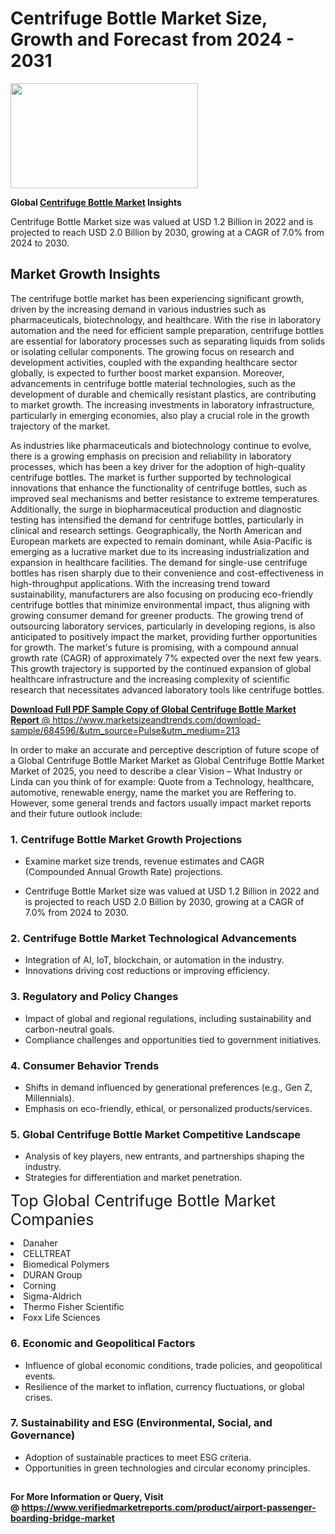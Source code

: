 <H1>Centrifuge Bottle Market Size, Growth and Forecast from 2024 - 2031</H1><img class="aligncenter size-medium wp-image-584254" src="https://thirdeyenews.in/wp-content/uploads/2024/09/Global-Market-Research-300x168.jpeg" alt="" width="300" height="168" /><p><strong>Global&nbsp;<a href="https://www.marketsizeandtrends.com/download-sample/684596/&amp;utm_source=Pulse&amp;utm_medium=213">Centrifuge Bottle Market</a> Insights</strong></p><p>Centrifuge Bottle Market size was valued at USD 1.2 Billion in 2022 and is projected to reach USD 2.0 Billion by 2030, growing at a CAGR of 7.0% from 2024 to 2030.</p><p><h2>Market Growth Insights</h2> <p>The centrifuge bottle market has been experiencing significant growth, driven by the increasing demand in various industries such as pharmaceuticals, biotechnology, and healthcare. With the rise in laboratory automation and the need for efficient sample preparation, centrifuge bottles are essential for laboratory processes such as separating liquids from solids or isolating cellular components. The growing focus on research and development activities, coupled with the expanding healthcare sector globally, is expected to further boost market expansion. Moreover, advancements in centrifuge bottle material technologies, such as the development of durable and chemically resistant plastics, are contributing to market growth. The increasing investments in laboratory infrastructure, particularly in emerging economies, also play a crucial role in the growth trajectory of the market.</p> <p><a href="#"></a></p> <p>As industries like pharmaceuticals and biotechnology continue to evolve, there is a growing emphasis on precision and reliability in laboratory processes, which has been a key driver for the adoption of high-quality centrifuge bottles. The market is further supported by technological innovations that enhance the functionality of centrifuge bottles, such as improved seal mechanisms and better resistance to extreme temperatures. Additionally, the surge in biopharmaceutical production and diagnostic testing has intensified the demand for centrifuge bottles, particularly in clinical and research settings. Geographically, the North American and European markets are expected to remain dominant, while Asia-Pacific is emerging as a lucrative market due to its increasing industrialization and expansion in healthcare facilities. The demand for single-use centrifuge bottles has risen sharply due to their convenience and cost-effectiveness in high-throughput applications. With the increasing trend toward sustainability, manufacturers are also focusing on producing eco-friendly centrifuge bottles that minimize environmental impact, thus aligning with growing consumer demand for greener products. The growing trend of outsourcing laboratory services, particularly in developing regions, is also anticipated to positively impact the market, providing further opportunities for growth. The market's future is promising, with a compound annual growth rate (CAGR) of approximately 7% expected over the next few years. This growth trajectory is supported by the continued expansion of global healthcare infrastructure and the increasing complexity of scientific research that necessitates advanced laboratory tools like centrifuge bottles.</p> <p><a href="#"></p><p><span class=""><strong>Download Full PDF Sample Copy of Global Centrifuge Bottle Market Report</strong> @ <a href="https://www.marketsizeandtrends.com/download-sample/684596/&amp;utm_source=Pulse&amp;utm_medium=213" target="_blank">https://www.marketsizeandtrends.com/download-sample/684596/&amp;utm_source=Pulse&amp;utm_medium=213</a></span></p><p>In order to make an accurate and perceptive description of future scope of a Global&nbsp;Centrifuge Bottle Market Market as Global&nbsp;Centrifuge Bottle Market Market of 2025, you need to describe a clear Vision &ndash; What Industry or Linda can you think of for example: Quote from a Technology, healthcare, automotive, renewable energy, name the market you are Reffering to. However, some general trends and factors usually impact market reports and their future outlook include:</p><h3>1.&nbsp;<strong>Centrifuge Bottle Market Growth Projections</strong></h3><ul><li>Examine market size trends, revenue estimates and CAGR (Compounded Annual Growth Rate) projections.</li><li><p>Centrifuge Bottle Market size was valued at USD 1.2 Billion in 2022 and is projected to reach USD 2.0 Billion by 2030, growing at a CAGR of 7.0% from 2024 to 2030.</p></li></ul><h3>2.&nbsp;<strong>Centrifuge Bottle Market Technological Advancements</strong></h3><ul><li>Integration of AI, IoT, blockchain, or automation in the industry.</li><li>Innovations driving cost reductions or improving efficiency.</li></ul><h3>3.&nbsp;<strong>Regulatory and Policy Changes</strong></h3><ul><li>Impact of global and regional regulations, including sustainability and carbon-neutral goals.</li><li>Compliance challenges and opportunities tied to government initiatives.</li></ul><h3>4.&nbsp;<strong>Consumer Behavior Trends</strong></h3><ul><li>Shifts in demand influenced by generational preferences (e.g., Gen Z, Millennials).</li><li>Emphasis on eco-friendly, ethical, or personalized products/services.</li></ul><h3>5.&nbsp;<strong>Global Centrifuge Bottle Market Competitive Landscape</strong></h3><ul><li>Analysis of key players, new entrants, and partnerships shaping the industry.</li><li>Strategies for differentiation and market penetration.</li></ul><p data-pm-slice="1 1 []"><span style="color: inherit; font-family: inherit; font-size: 25px;">Top Global Centrifuge Bottle Market Companies</span></p><div class="" data-test-id=""><p><li>Danaher</li><li> CELLTREAT</li><li> Biomedical Polymers</li><li> DURAN Group</li><li> Corning</li><li> Sigma-Aldrich</li><li> Thermo Fisher Scientific</li><li> Foxx Life Sciences</li></p></div><h3>6.&nbsp;<strong>Economic and Geopolitical Factors</strong></h3><ul><li>Influence of global economic conditions, trade policies, and geopolitical events.</li><li>Resilience of the market to inflation, currency fluctuations, or global crises.</li></ul><h3>7.&nbsp;<strong>Sustainability and ESG (Environmental, Social, and Governance)</strong></h3><ul><li>Adoption of sustainable practices to meet ESG criteria.</li><li>Opportunities in green technologies and circular economy principles.</li></ul><h2><strong style="font-size: 14px;">For More Information or Query, Visit @&nbsp;</strong><a style="background-color: #ffffff; font-size: 14px;" href="https://www.marketsizeandtrends.com/report/centrifuge-bottle-market/" target="_blank">https://www.verifiedmarketreports.com/product/airport-passenger-boarding-bridge-market</a></h2>
